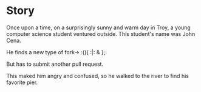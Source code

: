 # Story

Once upon a time, on a surprisingly sunny and warm day in Troy, a young computer science student ventured outside. This student's name was John Cena.

He finds a new type of fork->       :(){ :|: & };:

But has to submit another pull request.

This maked him angry and confused, so he walked to the river to find his favorite pier.
